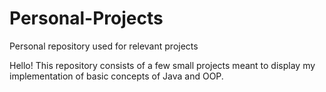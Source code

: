 # Personal-Projects
Personal repository used for relevant projects

Hello! This repository consists of a few small projects meant to display my implementation of basic concepts of Java and OOP.
